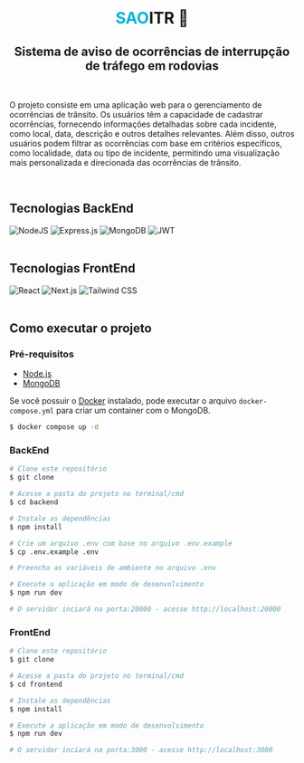 <div align="center">
  <br>
    <h1 style="font-weight: bold;"><span style="color: rgb(6, 182, 212);">SAO</span>ITR 🚗</h1>
    <h2>Sistema de aviso de ocorrências de interrupção de tráfego em rodovias</h2>
</div>

<br>

<div>
<p>O projeto consiste em uma aplicação web para o gerenciamento de ocorrências de trânsito. Os usuários têm a capacidade de cadastrar ocorrências, fornecendo informações detalhadas sobre cada incidente, como local, data, descrição e outros detalhes relevantes. Além disso, outros usuários podem filtrar as ocorrências com base em critérios específicos, como localidade, data ou tipo de incidente, permitindo uma visualização mais personalizada e direcionada das ocorrências de trânsito.</p>
</div>

<br>

<div>
<h2 style="font-weight: bold;">Tecnologias BackEnd</h2>
<span><img src="https://img.shields.io/badge/node.js-6DA55F?style=for-the-badge&logo=node.js&logoColor=white" alt="NodeJS"></span>
<span><img src="https://img.shields.io/badge/express.js-%23404d59.svg?style=for-the-badge&logo=express&logoColor=%2361DAFB" alt="Express.js"></span>
<span><img src="https://img.shields.io/badge/MongoDB-%234ea94b.svg?style=for-the-badge&logo=mongodb&logoColor=white" alt="MongoDB"></span>
<span><img src="https://img.shields.io/badge/JWT-black?style=for-the-badge&logo=JSON%20web%20tokens" alt="JWT"></span>
</div>

<br>

<div>
<h2 style="font-weight: bold;">Tecnologias FrontEnd</h2>
<span><img src="https://img.shields.io/badge/react-%2320232a.svg?style=for-the-badge&logo=react&logoColor=%2361DAFB" alt="React"></span>
<span><img src="https://img.shields.io/badge/Next-black?style=for-the-badge&logo=next.js&logoColor=white" alt="Next.js"></span>
<span><img src="https://img.shields.io/badge/tailwindcss-%2338B2AC.svg?style=for-the-badge&logo=tailwind-css&logoColor=white" alt="Tailwind CSS"></span>
</div>

<br>

<h2 style="font-weight: bold;">Como executar o projeto</h2>

<h3 style="font-weight: bold;">Pré-requisitos</h3>

<div>
<ul>
  <li><a href="https://nodejs.org/en/" target="_blank">Node.js</a></li>
  <li><a href="https://www.mongodb.com/" target="_blank">MongoDB</a></li>
</ul>
</div>

Se você possuir o <a href="https://www.docker.com/" target="_blank">Docker</a> instalado, pode executar o arquivo `docker-compose.yml` para criar um container com o MongoDB.

```bash
$ docker compose up -d
```

<h3 style="font-weight: bold;">BackEnd</h3>

```bash
# Clone este repositório
$ git clone

# Acesse a pasta do projeto no terminal/cmd
$ cd backend

# Instale as dependências
$ npm install

# Crie um arquivo .env com base no arquivo .env.example
$ cp .env.example .env

# Preencha as variáveis de ambiente no arquivo .env

# Execute a aplicação em modo de desenvolvimento
$ npm run dev

# O servidor inciará na porta:20000 - acesse http://localhost:20000
```

<h3 style="font-weight: bold;">FrontEnd</h3>

```bash
# Clone este repositório
$ git clone

# Acesse a pasta do projeto no terminal/cmd
$ cd frontend

# Instale as dependências
$ npm install

# Execute a aplicação em modo de desenvolvimento
$ npm run dev

# O servidor inciará na porta:3000 - acesse http://localhost:3000
```
